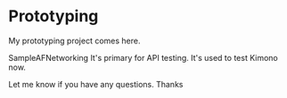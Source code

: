 Prototyping
===========

My prototyping project comes here.


SampleAFNetworking
It's primary for API testing. It's used to test Kimono now.



Let me know if you have any questions. Thanks
